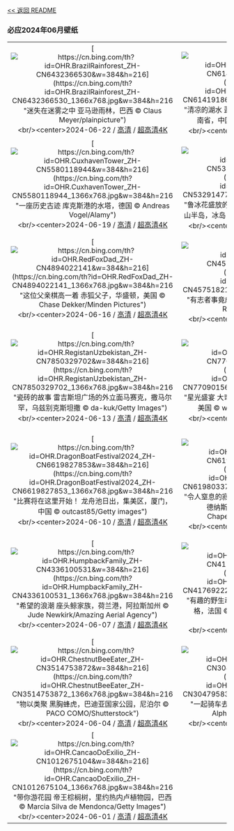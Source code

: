 [<< 返回 README](../../README.md)
### 必应2024年06月壁纸
||||
|:---:|:---:|:---:|
|[![https://cn.bing.com/th?id=OHR.BrazilRainforest_ZH-CN6432366530&w=384&h=216](https://cn.bing.com/th?id=OHR.BrazilRainforest_ZH-CN6432366530_1366x768.jpg&w=384&h=216 "迷失在迷雾之中&#10;亚马逊雨林，巴西&#10;© Claus Meyer/plainpicture")](https://cn.bing.com/search?q=%e4%b8%96%e7%95%8c%e9%9b%a8%e6%9e%97%e6%97%a5&form=hpcapt&mkt=zh-cn&filters=HpDate:"20240621_1600")<br/><center>2024-06-22 / [高清](https://cn.bing.com/th?id=OHR.BrazilRainforest_ZH-CN6432366530_1920x1200.jpg&w=1920&h=1200) / [超高清4K](https://cn.bing.com/th?id=OHR.BrazilRainforest_ZH-CN6432366530_UHD.jpg&w=3840&h=2160)<center/>|[![https://cn.bing.com/th?id=OHR.SummerSolstice2024_ZH-CN6141918663&w=384&h=216](https://cn.bing.com/th?id=OHR.SummerSolstice2024_ZH-CN6141918663_1366x768.jpg&w=384&h=216 "清凉的湖水&#10;蓝色水面上的渔船航拍图，郴州市，湖南省，中国&#10;© Haitong Yu/Getty images")](https://cn.bing.com/search?q=%e5%a4%8f%e8%87%b3&form=hpcapt&mkt=zh-cn&filters=HpDate:"20240620_1600")<br/><center>2024-06-21 / [高清](https://cn.bing.com/th?id=OHR.SummerSolstice2024_ZH-CN6141918663_1920x1200.jpg&w=1920&h=1200) / [超高清4K](https://cn.bing.com/th?id=OHR.SummerSolstice2024_ZH-CN6141918663_UHD.jpg&w=3840&h=2160)<center/>|[![https://cn.bing.com/th?id=OHR.KokinoMacedonia_ZH-CN6029529601&w=384&h=216](https://cn.bing.com/th?id=OHR.KokinoMacedonia_ZH-CN6029529601_1366x768.jpg&w=384&h=216 "夏天的脚步近了&#10;科基诺，古代巨石观测站，北马其顿&#10;© stoimilov/Shutterstock")](https://cn.bing.com/search?q=%e9%a9%ac%e5%85%b6%e9%a1%bf%e7%8e%8b%e5%9b%bd&form=hpcapt&mkt=zh-cn&filters=HpDate:"20240619_1600")<br/><center>2024-06-20 / [高清](https://cn.bing.com/th?id=OHR.KokinoMacedonia_ZH-CN6029529601_1920x1200.jpg&w=1920&h=1200) / [超高清4K](https://cn.bing.com/th?id=OHR.KokinoMacedonia_ZH-CN6029529601_UHD.jpg&w=3840&h=2160)<center/>|
|[![https://cn.bing.com/th?id=OHR.CuxhavenTower_ZH-CN5580118944&w=384&h=216](https://cn.bing.com/th?id=OHR.CuxhavenTower_ZH-CN5580118944_1366x768.jpg&w=384&h=216 "一座历史古迹&#10;库克斯港的水塔，德国&#10;© Andreas Vogel/Alamy")](https://cn.bing.com/search?q=%e5%ba%93%e5%85%8b%e6%96%af%e6%b8%af&form=hpcapt&mkt=zh-cn&filters=HpDate:"20240618_1600")<br/><center>2024-06-19 / [高清](https://cn.bing.com/th?id=OHR.CuxhavenTower_ZH-CN5580118944_1920x1200.jpg&w=1920&h=1200) / [超高清4K](https://cn.bing.com/th?id=OHR.CuxhavenTower_ZH-CN5580118944_UHD.jpg&w=3840&h=2160)<center/>|[![https://cn.bing.com/th?id=OHR.LupinIceland_ZH-CN5329147708&w=384&h=216](https://cn.bing.com/th?id=OHR.LupinIceland_ZH-CN5329147708_1366x768.jpg&w=384&h=216 "鲁冰花盛放的夏季&#10;日出时的羽扇豆田和教堂，斯奈山半岛，冰岛&#10;© Matteo Colombo/Getty Images")](https://cn.bing.com/search?q=%e6%96%af%e5%a5%88%e5%b1%b1%e5%8d%8a%e5%b2%9b&form=hpcapt&mkt=zh-cn&filters=HpDate:"20240617_1600")<br/><center>2024-06-18 / [高清](https://cn.bing.com/th?id=OHR.LupinIceland_ZH-CN5329147708_1920x1200.jpg&w=1920&h=1200) / [超高清4K](https://cn.bing.com/th?id=OHR.LupinIceland_ZH-CN5329147708_UHD.jpg&w=3840&h=2160)<center/>|[![https://cn.bing.com/th?id=OHR.HummingThistle_ZH-CN5057539905&w=384&h=216](https://cn.bing.com/th?id=OHR.HummingThistle_ZH-CN5057539905_1366x768.jpg&w=384&h=216 "传播花粉&#10;绿顶辉蜂鸟与巨型蓟，穆埃尔特山，哥斯达黎加&#10;© adrian hepworth/Alamy Stock Photo")](https://cn.bing.com/search?q=%e7%bb%bf%e9%a1%b6%e8%be%89%e8%9c%82%e9%b8%9f&form=hpcapt&mkt=zh-cn&filters=HpDate:"20240616_1600")<br/><center>2024-06-17 / [高清](https://cn.bing.com/th?id=OHR.HummingThistle_ZH-CN5057539905_1920x1200.jpg&w=1920&h=1200) / [超高清4K](https://cn.bing.com/th?id=OHR.HummingThistle_ZH-CN5057539905_UHD.jpg&w=3840&h=2160)<center/>|
|[![https://cn.bing.com/th?id=OHR.RedFoxDad_ZH-CN4894022141&w=384&h=216](https://cn.bing.com/th?id=OHR.RedFoxDad_ZH-CN4894022141_1366x768.jpg&w=384&h=216 "这位父亲棋高一着&#10;赤狐父子，华盛顿，美国&#10;© Chase Dekker/Minden Pictures")](https://cn.bing.com/search?q=%e7%88%b6%e4%ba%b2%e8%8a%82&form=hpcapt&mkt=zh-cn&filters=HpDate:"20240615_1600")<br/><center>2024-06-16 / [高清](https://cn.bing.com/th?id=OHR.RedFoxDad_ZH-CN4894022141_1920x1200.jpg&w=1920&h=1200) / [超高清4K](https://cn.bing.com/th?id=OHR.RedFoxDad_ZH-CN4894022141_UHD.jpg&w=3840&h=2160)<center/>|[![https://cn.bing.com/th?id=OHR.NazareWave_ZH-CN4575182192&w=384&h=216](https://cn.bing.com/th?id=OHR.NazareWave_ZH-CN4575182192_1366x768.jpg&w=384&h=216 "有志者事竟成&#10;在纳扎雷冲浪的冲浪者，葡萄牙&#10;© Rui Caria/Getty Images")](https://cn.bing.com/search?q=%e5%86%b2%e6%b5%aa%e8%bf%90%e5%8a%a8&form=hpcapt&mkt=zh-cn&filters=HpDate:"20240614_1600")<br/><center>2024-06-15 / [高清](https://cn.bing.com/th?id=OHR.NazareWave_ZH-CN4575182192_1920x1200.jpg&w=1920&h=1200) / [超高清4K](https://cn.bing.com/th?id=OHR.NazareWave_ZH-CN4575182192_UHD.jpg&w=3840&h=2160)<center/>|[![https://cn.bing.com/th?id=OHR.PeggysCove_ZH-CN4221190894&w=384&h=216](https://cn.bing.com/th?id=OHR.PeggysCove_ZH-CN4221190894_1366x768.jpg&w=384&h=216 "孤独，但不寂寞&#10;佩姬湾灯塔，新斯科舍省，加拿大&#10;© Pugalenthi/Getty Images")](https://cn.bing.com/search?q=%e4%bd%a9%e5%a7%ac%e6%b9%be%e7%81%af%e5%a1%94&form=hpcapt&mkt=zh-cn&filters=HpDate:"20240613_1600")<br/><center>2024-06-14 / [高清](https://cn.bing.com/th?id=OHR.PeggysCove_ZH-CN4221190894_1920x1200.jpg&w=1920&h=1200) / [超高清4K](https://cn.bing.com/th?id=OHR.PeggysCove_ZH-CN4221190894_UHD.jpg&w=3840&h=2160)<center/>|
|[![https://cn.bing.com/th?id=OHR.RegistanUzbekistan_ZH-CN7850329702&w=384&h=216](https://cn.bing.com/th?id=OHR.RegistanUzbekistan_ZH-CN7850329702_1366x768.jpg&w=384&h=216 "瓷砖的故事&#10;雷吉斯坦广场的外立面马赛克，撒马尔罕，乌兹别克斯坦撒&#10;© da-kuk/Getty Images")](https://cn.bing.com/search?q=%e6%92%92%e9%a9%ac%e5%b0%94%e7%bd%95&form=hpcapt&mkt=zh-cn&filters=HpDate:"20240612_1600")<br/><center>2024-06-13 / [高清](https://cn.bing.com/th?id=OHR.RegistanUzbekistan_ZH-CN7850329702_1920x1200.jpg&w=1920&h=1200) / [超高清4K](https://cn.bing.com/th?id=OHR.RegistanUzbekistan_ZH-CN7850329702_UHD.jpg&w=3840&h=2160)<center/>|[![https://cn.bing.com/th?id=OHR.BigBendMilkyWay_ZH-CN7709015605&w=384&h=216](https://cn.bing.com/th?id=OHR.BigBendMilkyWay_ZH-CN7709015605_1366x768.jpg&w=384&h=216 "星光盛宴&#10;大弯国家公园上空的银河，得克萨斯州，美国&#10;© wisanuboonrawd/Adobe Stock")](https://cn.bing.com/search?q=%e5%a4%a7%e5%bc%af%e5%9b%bd%e5%ae%b6%e5%85%ac%e5%9b%ad&form=hpcapt&mkt=zh-cn&filters=HpDate:"20240611_1600")<br/><center>2024-06-12 / [高清](https://cn.bing.com/th?id=OHR.BigBendMilkyWay_ZH-CN7709015605_1920x1200.jpg&w=1920&h=1200) / [超高清4K](https://cn.bing.com/th?id=OHR.BigBendMilkyWay_ZH-CN7709015605_UHD.jpg&w=3840&h=2160)<center/>|[![https://cn.bing.com/th?id=OHR.GemsbokBotswana_ZH-CN7507199339&w=384&h=216](https://cn.bing.com/th?id=OHR.GemsbokBotswana_ZH-CN7507199339_1366x768.jpg&w=384&h=216 "这些羚羊是真正的珍宝&#10;热带稀树草原上的南非剑羚，博茨瓦纳大草原&#10;© Karine Aigner/Tandem Stills + Motion")](https://cn.bing.com/search?q=%e5%8d%97%e9%9d%9e%e5%89%91%e7%be%9a&form=hpcapt&mkt=zh-cn&filters=HpDate:"20240610_1600")<br/><center>2024-06-11 / [高清](https://cn.bing.com/th?id=OHR.GemsbokBotswana_ZH-CN7507199339_1920x1200.jpg&w=1920&h=1200) / [超高清4K](https://cn.bing.com/th?id=OHR.GemsbokBotswana_ZH-CN7507199339_UHD.jpg&w=3840&h=2160)<center/>|
|[![https://cn.bing.com/th?id=OHR.DragonBoatFestival2024_ZH-CN6619827853&w=384&h=216](https://cn.bing.com/th?id=OHR.DragonBoatFestival2024_ZH-CN6619827853_1366x768.jpg&w=384&h=216 "比赛将在这里开始！&#10;龙舟池日出，集美区，厦门，中国&#10;© outcast85/Getty images")](https://cn.bing.com/search?q=%e7%ab%af%e5%8d%88%e8%8a%82&form=hpcapt&mkt=zh-cn&filters=HpDate:"20240609_1600")<br/><center>2024-06-10 / [高清](https://cn.bing.com/th?id=OHR.DragonBoatFestival2024_ZH-CN6619827853_1920x1200.jpg&w=1920&h=1200) / [超高清4K](https://cn.bing.com/th?id=OHR.DragonBoatFestival2024_ZH-CN6619827853_UHD.jpg&w=3840&h=2160)<center/>|[![https://cn.bing.com/th?id=OHR.BardenasBiosphere_ZH-CN6198033700&w=384&h=216](https://cn.bing.com/th?id=OHR.BardenasBiosphere_ZH-CN6198033700_1366x768.jpg&w=384&h=216 "令人窒息的寂静&#10;巴尔德纳斯雷亚尔斯自然公园，巴德纳斯，纳瓦拉，西班牙&#10;© Aliaume Chapelle/Tandem Stills + Motion")](https://cn.bing.com/search?q=%e8%a5%bf%e7%8f%ad%e7%89%99%e5%b7%b4%e5%be%b7%e7%ba%b3%e6%96%af&form=hpcapt&mkt=zh-cn&filters=HpDate:"20240608_1600")<br/><center>2024-06-09 / [高清](https://cn.bing.com/th?id=OHR.BardenasBiosphere_ZH-CN6198033700_1920x1200.jpg&w=1920&h=1200) / [超高清4K](https://cn.bing.com/th?id=OHR.BardenasBiosphere_ZH-CN6198033700_UHD.jpg&w=3840&h=2160)<center/>|[![https://cn.bing.com/th?id=OHR.KillikRiverAlaska_ZH-CN5736211272&w=384&h=216](https://cn.bing.com/th?id=OHR.KillikRiverAlaska_ZH-CN5736211272_1366x768.jpg&w=384&h=216 "河流的交汇&#10;复活节溪和基利克河的交汇处，北极之门国家公园，阿拉斯加州，美国&#10;© Patrick J. Endres/Getty Images")](https://cn.bing.com/search?q=%e5%8c%97%e6%9e%81%e4%b9%8b%e9%97%a8%e5%9b%bd%e5%ae%b6%e5%85%ac%e5%9b%ad&form=hpcapt&mkt=zh-cn&filters=HpDate:"20240607_1600")<br/><center>2024-06-08 / [高清](https://cn.bing.com/th?id=OHR.KillikRiverAlaska_ZH-CN5736211272_1920x1200.jpg&w=1920&h=1200) / [超高清4K](https://cn.bing.com/th?id=OHR.KillikRiverAlaska_ZH-CN5736211272_UHD.jpg&w=3840&h=2160)<center/>|
|[![https://cn.bing.com/th?id=OHR.HumpbackFamily_ZH-CN4336100531&w=384&h=216](https://cn.bing.com/th?id=OHR.HumpbackFamily_ZH-CN4336100531_1366x768.jpg&w=384&h=216 "希望的浪潮&#10;座头鲸家族，荷兰港，阿拉斯加州&#10;© Jude Newkirk/Amazing Aerial Agency")](https://cn.bing.com/search?q=%e4%b8%96%e7%95%8c%e6%b5%b7%e6%b4%8b%e6%97%a5&form=hpcapt&mkt=zh-cn&filters=HpDate:"20240606_1600")<br/><center>2024-06-07 / [高清](https://cn.bing.com/th?id=OHR.HumpbackFamily_ZH-CN4336100531_1920x1200.jpg&w=1920&h=1200) / [超高清4K](https://cn.bing.com/th?id=OHR.HumpbackFamily_ZH-CN4336100531_UHD.jpg&w=3840&h=2160)<center/>|[![https://cn.bing.com/th?id=OHR.CamargueFlamingos_ZH-CN4176922228&w=384&h=216](https://cn.bing.com/th?id=OHR.CamargueFlamingos_ZH-CN4176922228_1366x768.jpg&w=384&h=216 "有趣的野生动物!&#10;蓬德高鸟类公园的大红鹳，卡玛格，法国&#10;© Yann Guichaoua-Photos/Getty Images")](https://cn.bing.com/search?q=%e5%a4%a7%e7%ba%a2%e9%b9%b3&form=hpcapt&mkt=zh-cn&filters=HpDate:"20240605_1600")<br/><center>2024-06-06 / [高清](https://cn.bing.com/th?id=OHR.CamargueFlamingos_ZH-CN4176922228_1920x1200.jpg&w=1920&h=1200) / [超高清4K](https://cn.bing.com/th?id=OHR.CamargueFlamingos_ZH-CN4176922228_UHD.jpg&w=3840&h=2160)<center/>|[![https://cn.bing.com/th?id=OHR.MadagascarRiver_ZH-CN3842472014&w=384&h=216](https://cn.bing.com/th?id=OHR.MadagascarRiver_ZH-CN3842472014_1366x768.jpg&w=384&h=216 "世界环境日快乐！&#10;马达加斯加的马苏阿拉国家公园&#10;© Dennis van de Water/Shutterstock")](https://cn.bing.com/search?q=%e4%b8%96%e7%95%8c%e7%8e%af%e5%a2%83%e6%97%a5&form=hpcapt&mkt=zh-cn&filters=HpDate:"20240604_1600")<br/><center>2024-06-05 / [高清](https://cn.bing.com/th?id=OHR.MadagascarRiver_ZH-CN3842472014_1920x1200.jpg&w=1920&h=1200) / [超高清4K](https://cn.bing.com/th?id=OHR.MadagascarRiver_ZH-CN3842472014_UHD.jpg&w=3840&h=2160)<center/>|
|[![https://cn.bing.com/th?id=OHR.ChestnutBeeEater_ZH-CN3514753872&w=384&h=216](https://cn.bing.com/th?id=OHR.ChestnutBeeEater_ZH-CN3514753872_1366x768.jpg&w=384&h=216 "物以类聚&#10;黑胸蜂虎，巴迪亚国家公园，尼泊尔&#10;© PACO COMO/Shutterstock")](https://cn.bing.com/search?q=%e9%bb%91%e8%83%b8%e8%9c%82%e8%99%8e&form=hpcapt&mkt=zh-cn&filters=HpDate:"20240603_1600")<br/><center>2024-06-04 / [高清](https://cn.bing.com/th?id=OHR.ChestnutBeeEater_ZH-CN3514753872_1920x1200.jpg&w=1920&h=1200) / [超高清4K](https://cn.bing.com/th?id=OHR.ChestnutBeeEater_ZH-CN3514753872_UHD.jpg&w=3840&h=2160)<center/>|[![https://cn.bing.com/th?id=OHR.CopenhagenBicycles_ZH-CN3047958346&w=384&h=216](https://cn.bing.com/th?id=OHR.CopenhagenBicycles_ZH-CN3047958346_1366x768.jpg&w=384&h=216 "一起骑车去兜风吧&#10;哥本哈根的自行车，丹麦&#10;© Alphotographic/Getty Images")](https://cn.bing.com/search?q=%e4%b8%96%e7%95%8c%e8%87%aa%e8%a1%8c%e8%bd%a6%e6%97%a5&form=hpcapt&mkt=zh-cn&filters=HpDate:"20240602_1600")<br/><center>2024-06-03 / [高清](https://cn.bing.com/th?id=OHR.CopenhagenBicycles_ZH-CN3047958346_1920x1200.jpg&w=1920&h=1200) / [超高清4K](https://cn.bing.com/th?id=OHR.CopenhagenBicycles_ZH-CN3047958346_UHD.jpg&w=3840&h=2160)<center/>|[![https://cn.bing.com/th?id=OHR.MenRuz_ZH-CN2021725181&w=384&h=216](https://cn.bing.com/th?id=OHR.MenRuz_ZH-CN2021725181_1366x768.jpg&w=384&h=216 "黑夜中的一盏明灯&#10;普卢马纳克的灯塔，阿摩尔滨海省，法国&#10;© Christian Handl/Getty Images")](https://cn.bing.com/search?q=%e9%98%bf%e6%91%a9%e5%b0%94%e6%bb%a8%e6%b5%b7%e7%9c%81&form=hpcapt&mkt=zh-cn&filters=HpDate:"20240601_1600")<br/><center>2024-06-02 / [高清](https://cn.bing.com/th?id=OHR.MenRuz_ZH-CN2021725181_1920x1200.jpg&w=1920&h=1200) / [超高清4K](https://cn.bing.com/th?id=OHR.MenRuz_ZH-CN2021725181_UHD.jpg&w=3840&h=2160)<center/>|
|[![https://cn.bing.com/th?id=OHR.CancaoDoExilio_ZH-CN1012675104&w=384&h=216](https://cn.bing.com/th?id=OHR.CancaoDoExilio_ZH-CN1012675104_1366x768.jpg&w=384&h=216 "带你游花园&#10;帝王棕榈树，里约热内卢植物园，巴西&#10;© Marcia Silva de Mendonca/Getty Images")](https://cn.bing.com/search?q=%e9%87%8c%e7%ba%a6%e7%83%ad%e5%86%85%e5%8d%a2%e6%a4%8d%e7%89%a9%e5%9b%ad&form=hpcapt&mkt=zh-cn&filters=HpDate:"20240531_1600")<br/><center>2024-06-01 / [高清](https://cn.bing.com/th?id=OHR.CancaoDoExilio_ZH-CN1012675104_1920x1200.jpg&w=1920&h=1200) / [超高清4K](https://cn.bing.com/th?id=OHR.CancaoDoExilio_ZH-CN1012675104_UHD.jpg&w=3840&h=2160)<center/>
